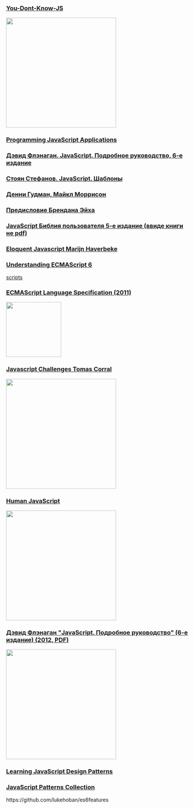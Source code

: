 
<p>
<a href="https://github.com/hadson19/You-Dont-Know-JS">
<h3> You-Dont-Know-JS </h3>
<img src="https://github.com/hadson19/You-Dont-Know-JS/raw/master/async%20&%20performance/cover.jpg"  height="300" />
</a>
</p>

<p>
<a href="#">
<h3>Programming JavaScript Applications</h3>

</a>
</p>




<p>
<a href="#">
<h3>Дэвид Флэнаган. JavaScript. Подробное руководство, 6-е издание</h3>
</a>
</p>

<p>
<a href="#">
 <h3>Стоян Стефанов. JavaScript. Шаблоны</h3>
</a>
</p>


<p>
<a href="#">
 <h3>Денни Гудман, Майкл Моррисон</h3>
</a>
</p>

<p>
<a href="#">
 <h3>Предисловие Брендана Эйха</h3>
</a>
</p>

<p>
<a href="#">
 <h3>JavaScript Библия пользователя 5-е издание (ввиде книги не pdf)</h3>
</a>
</p>
 

<p>
<a href="#">
 <h3>Eloquent Javascript
 Marijn Haverbeke</h3>
</a>
</p>

<p>
<a href="https://leanpub.com/understandinges6/read/">
 <h3>Understanding ECMAScript 6</h3>
</a> <a href="https://github.com/nzakas/understandinges6"> scripts </a>
</p>

<p>
<a href="http://www.ecma-international.org/publications/files/ECMA-ST/Ecma-262.pdf">
 <h3>ECMAScript Language Specification (2011)</h3>
 <img src="http://www.ecma-international.org/ecma-262/5.1/Ecma_RVB-003.jpg"  height="150" />
</a>
</p>


<p>
<a href="https://github.com/tcorral/javascript-challenges-book">
 <h3>Javascript Challenges Tomas Corral</h3>
 <img src="https://www.gitbook.com/cover/book/amischol/javascript_challenges.jpg?build=1420792267101"  height="300" />
</a>
</p>

<p>
<a href="http://read.humanjavascript.com/ch01-introduction.html">
 <h3>Human JavaScript</h3>
 <img src="https://static-2.gumroad.com/res/gumroad/files/8062ad2e9ab08b14abfb51d1e7fb02bd/original/human_js_black-01.png"  height="300" />
 
</a>
</p>


<p>
<a href="https://vk.com/doc10903696_309832418?hash=1194c2e4cabeda722a&dl=be50d5c43be5be08da">
 <h3>Дэвид Флэнаган "JavaScript. Подробное руководство" (6-е издание) (2012, PDF)</h3>
 <img src="https://pp.vk.me/c616526/v616526093/faa2/jkbM14xdiAU.jpg"  height="300" />
</a>
</p>


<p>
<a href="https://github.com/addyosmani/essential-js-design-patterns">
 <h3>Learning JavaScript Design Patterns</h3>
</a>
</p>

<p>
<a href="https://shichuan.github.io/javascript-patterns/">
 <h3>JavaScript Patterns Collection</h3>
</a>
</p>
https://github.com/lukehoban/es6features

